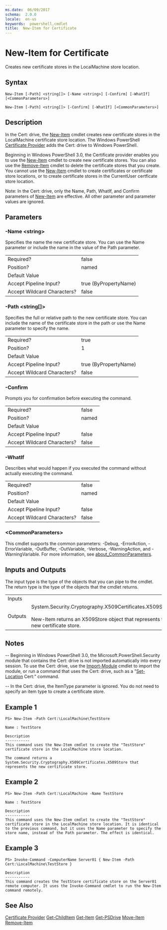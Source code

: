 ```yaml
---
ms.date:  06/09/2017
schema:  2.0.0
locale:  en-us
keywords:  powershell,cmdlet
title:  New-Item for Certificate
---
```

# New-Item for Certificate

Creates new certificate stores in the LocalMachine store location.

## Syntax

```
New-Item [-Path] <string[]> [-Name <string>] [-Confirm] [-WhatIf] [<CommonParameters>]

New-Item [-Path] <string[]> [-Confirm] [-WhatIf] [<CommonParameters>]
```

## Description

 In the Cert: drive, the [New-Item](../../Microsoft.PowerShell.Management/New-Item.md) cmdlet creates new certificate stores in the LocalMachine certificate store location. The Windows PowerShell [Certificate Provider](Certificate-Provider.md) adds the Cert: drive to Windows PowerShell.

 Beginning in Windows PowerShell 3.0, the Certificate provider enables you to use the [New-Item](../../Microsoft.PowerShell.Management/New-Item.md) cmdlet to create new certificate stores. You can also use the [Remove-Item](../../Microsoft.PowerShell.Management/Remove-Item.md) cmdlet to delete the certificate stores that you create.  You cannot use the [New-Item](../../Microsoft.PowerShell.Management/New-Item.md) cmdlet to create certificates or certificate store locations, or to create certificate stores in the CurrentUser certficate store location.

 Note:  In the Cert: drive, only the Name, Path, WhatIf, and Confirm parameters of [New-Item](../../Microsoft.PowerShell.Management/New-Item.md) are effective. All other parameter and parameter values are ignored.

## Parameters

### -Name <string\>

 Specifies the name the new certificate store. You can use the Name parameter or include the name in the value of the Path parameter.

|||
|-|-|
|Required?|false|
|Position?|named|
|Default Value||
|Accept Pipeline Input?|true (ByPropertyName)|
|Accept Wildcard Characters?|false|

### -Path <string[]>

 Specifies the full or relative path to the new certificate store. You can include the name of the certificate store in the path or use the Name parameter to specify the name.

|||
|-|-|
|Required?|true|
|Position?|1|
|Default Value||
|Accept Pipeline Input?|true (ByPropertyName)|
|Accept Wildcard Characters?|false|

### -Confirm

 Prompts you for confirmation before executing the command.

|||
|-|-|
|Required?|false|
|Position?|named|
|Default Value||
|Accept Pipeline Input?|false|
|Accept Wildcard Characters?|false|

### -WhatIf

 Describes what would happen if you executed the command without actually executing the command.

|||
|-|-|
|Required?|false|
|Position?|named|
|Default Value||
|Accept Pipeline Input?|false|
|Accept Wildcard Characters?|false|

### <CommonParameters\>

 This cmdlet supports the common parameters: -Debug, -ErrorAction, -ErrorVariable, -OutBuffer, -OutVariable,  -Verbose, -WarningAction, and -WarningVariable. For more information, see [about_CommonParameters](../../Microsoft.PowerShell.Core/About/about_CommonParameters.md).

## Inputs and Outputs

 The input type is the type of the objects that you can pipe to the cmdlet. The return type is the type of the objects that the cmdlet returns.

|||
|-|-|
|Inputs||
|Outputs|System.Security.Cryptography.X509Certificates.X509Store<br /><br /> New-Item returns an X509Store object that represents the new certificate store.|

## Notes

 -- Beginning in Windows PowerShell 3.0, the Microsoft.PowerShell.Security module that contains the Cert: drive is not imported automatically into every session. To use the Cert: drive, use the [Import-Module](../../Microsoft.PowerShell.Core/Import-Module.md) cmdlet to import the module, or run a command that uses the Cert: drive, such as a "[Set-Location](../../Microsoft.PowerShell.Management/Set-Location.md) Cert:" command.

 -- In the Cert: drive, the ItemType parameter is ignored. You do not need to specify an item type to create a certificate store.

## Example 1

```
PS> New-Item -Path Cert:\LocalMachine\TestStore

Name : TestStore

Description
-----------
This command uses the New-Item cmdlet to create the "TestStore" certificate store in the LocalMachine store location.

The command returns a System.Security.Cryptography.X509Certificates.X509Store that represents the new certificate store.
```

## Example 2

```
PS> New-Item -Path Cert:\LocalMachine -Name TestStore

Name : TestStore

Description
-----------
This command uses the New-Item cmdlet to create the "TestStore" certificate store in the LocalMachine store location. It is identical to the previous command, but it uses the Name parameter to specify the store name, instead of the Path parameter. The effect is identical.
```

## Example 3

```
PS> Invoke-Command -ComputerName Server01 { New-Item -Path Cert:\LocalMachine\TestStore }

Description
-----------
This command creates the TestStore certificate store on the Server01 remote computer. It uses the Invoke-Command cmdlet to run the New-Item command remotely.
```

## See Also

 [Certificate Provider](Certificate-Provider.md)
 [Get-ChildItem](../../Microsoft.PowerShell.Management/Get-ChildItem.md)
 [Get-Item](../../Microsoft.PowerShell.Management/Get-Item.md)
 [Get-PSDrive](../../Microsoft.PowerShell.Management/Get-PSDrive.md)
 [Move-Item](../../Microsoft.PowerShell.Management/Move-Item.md)
 [Remove-Item](../../Microsoft.PowerShell.Management/Remove-Item.md)